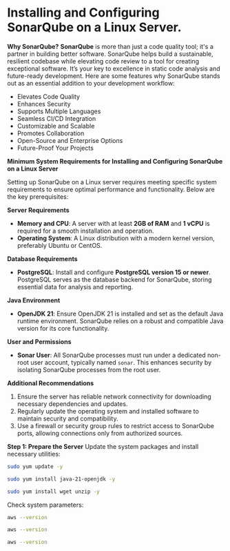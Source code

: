 # Installing and Configuring SonarQube on a Linux Server.

**Why SonarQube?**
**SonarQube** is more than just a code quality tool; it's a partner in building better software. SonarQube helps build a sustainable, resilient codebase while elevating code review to a tool for creating exceptional software. It’s your key to excellence in static code analysis and future-ready development. Here are some features why SonarQube stands out as an essential addition to your development workflow:  
- Elevates Code Quality  
- Enhances Security 
- Supports Multiple Languages
- Seamless CI/CD Integration  
- Customizable and Scalable  
- Promotes Collaboration 
- Open-Source and Enterprise Options  
- Future-Proof Your Projects 


**Minimum System Requirements for Installing and Configuring SonarQube on a Linux Server** 

Setting up SonarQube on a Linux server requires meeting specific system requirements to ensure optimal performance and functionality. Below are the key prerequisites:  

**Server Requirements** 
- **Memory and CPU**: A server with at least **2GB of RAM** and **1 vCPU** is required for a smooth installation and operation.  
- **Operating System**: A Linux distribution with a modern kernel version, preferably Ubuntu or CentOS.  

**Database Requirements**  
- **PostgreSQL**: Install and configure **PostgreSQL version 15 or newer**. PostgreSQL serves as the database backend for SonarQube, storing essential data for analysis and reporting.  

**Java Environment**
- **OpenJDK 21**: Ensure OpenJDK 21 is installed and set as the default Java runtime environment. SonarQube relies on a robust and compatible Java version for its core functionality.  

**User and Permissions** 
- **Sonar User**: All SonarQube processes must run under a dedicated non-root user account, typically named `sonar`. This enhances security by isolating SonarQube processes from the root user.  

**Additional Recommendations**  
1. Ensure the server has reliable network connectivity for downloading necessary dependencies and updates.  
2. Regularly update the operating system and installed software to maintain security and compatibility.  
3. Use a firewall or security group rules to restrict access to SonarQube ports, allowing connections only from authorized sources.  

**Step 1: Prepare the Server**
Update the system packages and install necessary utilities:

   ```sh
   sudo yum update -y
   ```

   ```sh
   sudo yum install java-21-openjdk -y
   ```

   ```sh
   sudo yum install wget unzip -y
   ```

Check system parameters:

   ```sh
   aws --version
   ```

   ```sh
   aws --version
   ```

   ```sh
   aws --version
   ```









